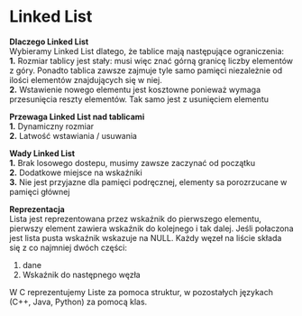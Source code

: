 # Linked List

**Dlaczego Linked List**  
Wybieramy Linked List dlatego, że tablice mają następujące ograniczenia:  
**1.** Rozmiar tablicy jest stały: musi więc znać górną granicę liczby elementów z góry. Ponadto tablica zawsze zajmuje tyle samo pamięci niezależnie od ilości elementów znajdujących się w niej.  
**2.** Wstawienie nowego elementu jest kosztowne ponieważ wymaga przesunięcia reszty elementów. Tak samo jest z usunięciem elementu  

**Przewaga Linked List nad tablicami**  
**1.** Dynamiczny rozmiar  
**2.** Latwość wstawiania / usuwania  

**Wady Linked List**  
**1.** Brak losowego dostepu, musimy zawsze zaczynać od początku  
**2.** Dodatkowe miejsce na wskaźniki  
**3.** Nie jest przyjazne dla pamięci podręcznej, elementy sa porozrzucane w pamięci głównej  

**Reprezentacja**  
Lista jest reprezentowana przez wskaźnik do pierwszego elementu, pierwszy element zawiera wskaźnik do kolejnego i tak dalej. Jeśli połaczona jest lista pusta wskaźnik wskazuje na NULL. Każdy węzeł na liście składa się z co najmniej dwóch części:  
1. dane  
2. Wskaźnik do następnego węzła  

W C reprezentujemy Liste za pomoca struktur, w pozostałych językach (C++, Java, Python) za pomocą klas.  
